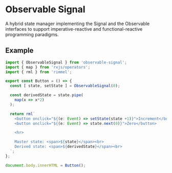 # Observable Signal

A hybrid state manager implementing the Signal and the Observable interfaces to support imperative-reactive and functional-reactive programming paradigms.

## Example

```ts
import { ObservableSignal } from 'observable-signal';
import { map } from 'rxjs/operators';
import { rml } from 'rimmel';

export const Button = () => {
  const [ state, setState ] = ObservableSignal(0);

  const derivedState = state.pipe(
    map(x => x*2)
  );

  return rml`
    <button onclick="${(e: Event) => setState(state +1)}">Increment</button> 
    <button onclick="${(e: Event) => state.next(0)}">Zero</button>

    <hr>

    Master state: <span>${state}</span><br>
    Derived state: <span>${derivedState}</span><br>
  `;
};

document.body.innerHTML = Button();
```

